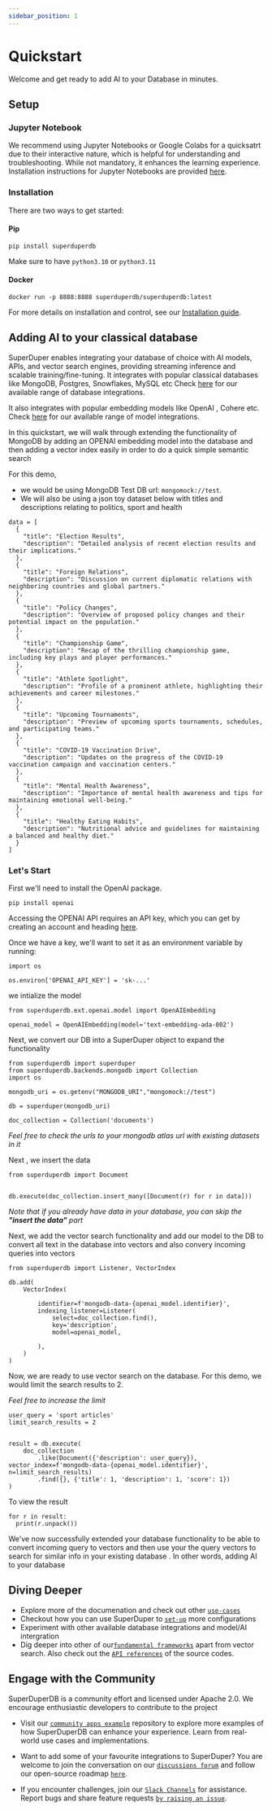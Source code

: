 ```yaml
---
sidebar_position: 1
---
```


# Quickstart

Welcome and get ready to add AI to your Database in minutes. 

## Setup

### Jupyter Notebook

We recommend using Jupyter Notebooks or Google Colabs for a quicksatrt due to their interactive nature, which is helpful for understanding and troubleshooting. While not mandatory, it enhances the learning experience. Installation instructions for Jupyter Notebooks are provided [here](https://jupyter.org/install).

### Installation

There are two ways to get started:

#### Pip
```
pip install superduperdb
```
Make sure to have `python3.10` or `python3.11`

#### Docker

```
docker run -p 8888:8888 superduperdb/superduperdb:latest
```

For more details on installation and control, see our [Installation guide](./installation.md).

## Adding AI to your classical database

SuperDuper enables integrating your database of choice with AI models, APIs, and vector search engines, providing streaming inference and scalable training/fine-tuning. It integrates with popular classical databases like MongoDB, Postgres, Snowflakes, MySQL etc
Check [here](../data_integrations/) for our available range of database integrations. 

It also integrates with popular embedding models like OpenAI , Cohere etc. Check [here](../ai_integrations/) for our available range of model integrations.

In this quickstart, we will walk through extending the functionality of MongoDB by adding an OPENAI embedding model into the database and then adding a vector index easily in order to do a quick simple semantic search

For this demo, 
- we would be using MongoDB Test DB url:  `mongomock://test`.
- We will also be using a json toy dataset below with titles and descriptions relating to politics, sport and health
```
data = [
  {
    "title": "Election Results",
    "description": "Detailed analysis of recent election results and their implications."
  },
  {
    "title": "Foreign Relations",
    "description": "Discussion on current diplomatic relations with neighboring countries and global partners."
  },
  {
    "title": "Policy Changes",
    "description": "Overview of proposed policy changes and their potential impact on the population."
  },
  {
    "title": "Championship Game",
    "description": "Recap of the thrilling championship game, including key plays and player performances."
  },
  {
    "title": "Athlete Spotlight",
    "description": "Profile of a prominent athlete, highlighting their achievements and career milestones."
  },
  {
    "title": "Upcoming Tournaments",
    "description": "Preview of upcoming sports tournaments, schedules, and participating teams."
  },
  {
    "title": "COVID-19 Vaccination Drive",
    "description": "Updates on the progress of the COVID-19 vaccination campaign and vaccination centers."
  },
  {
    "title": "Mental Health Awareness",
    "description": "Importance of mental health awareness and tips for maintaining emotional well-being."
  },
  {
    "title": "Healthy Eating Habits",
    "description": "Nutritional advice and guidelines for maintaining a balanced and healthy diet."
  }
]

```



### Let's Start

First we'll need to install the  OpenAI  package.

```
pip install openai
```

Accessing the OPENAI API requires an API key, which you can get by creating an account and heading [here](https://platform.openai.com/account/api-keys).

Once we have a key, we'll want to set it as an environment variable by running:

```
import os

os.environ['OPENAI_API_KEY'] = 'sk-...'
```

we intialize the model
```
from superduperdb.ext.openai.model import OpenAIEmbedding

openai_model = OpenAIEmbedding(model='text-embedding-ada-002')

```
 

Next, we convert our DB into a SuperDuper object to expand the functionality 

```
from superduperdb import superduper
from superduperdb.backends.mongodb import Collection
import os

mongodb_uri = os.getenv("MONGODB_URI","mongomock://test")

db = superduper(mongodb_uri)

doc_collection = Collection('documents')

```

_Feel free to check the urls to your mongodb atlas url with existing datasets in it_

Next , we insert the data
```
from superduperdb import Document


db.execute(doc_collection.insert_many([Document(r) for r in data]))

```
_Note that if you already have data in your database, you can skip the **"insert the data"** part_


Next, we add the vector search functionality and add our model to the DB to convert all text in the database into vectors and also convery incoming queries into vectors

```
from superduperdb import Listener, VectorIndex

db.add(
    VectorIndex(
       
        identifier=f'mongodb-data-{openai_model.identifier}',
        indexing_listener=Listener(
            select=doc_collection.find(),  
            key='description', 
            model=openai_model,  
            
        ),
    )
)

```
Now, we are ready to use vector search on the database. For this demo, we would limit the search results to 2. 

_Feel free to increase the limit_

```
user_query = 'sport articles'
limit_search_results = 2


result = db.execute(
    doc_collection
        .like(Document({'description': user_query}), vector_index=f'mongodb-data-{openai_model.identifier}', n=limit_search_results)
        .find({}, {'title': 1, 'description': 1, 'score': 1})
)

```

To view the result
```
for r in result:
  print(r.unpack())

```

We've now successfully extended your database functionality to be able to convert incoming query to vectors and then use your the query vectors to search for similar info in your existing database . In other words, adding AI to your database



## Diving Deeper
- Explore more of the documenation  and check out other [`use-cases`](/docs/use-cases)
- Checkout how you can use SuperDuper to [`set-up`](/docs/category/setup) more configurations
- Experiment with other available database integrations and model/AI intergration
- Dig deeper into other of our[`fundamental frameworks`](../fundamentals/glossary) apart from vector search. Also check out the [`API references`](https://docs.superduperdb.com/apidocs/source/superduperdb.html) of the source codes.


## Engage with the Community

SuperDuperDB is a community effort and licensed under Apache 2.0. We encourage enthusiastic developers to contribute to the project

- Visit our [`community apps example`](https://github.com/superDuperDB/superduper-community-apps) repository to explore more examples of how SuperDuperDB can enhance your experience. Learn from real-world use cases and implementations.

- Want to add some of your favourite integrations to SuperDuper? You are welcome to join the conversation on our [`discussions forum`](https://github.com/SuperDuperDB/superduperdb/discussions) and follow our open-source roadmap [`here`](https://github.com/orgs/SuperDuperDB/projects/1/views/10).

- If you encounter challenges, join our [`Slack Channels`](https://join.slack.com/t/superduperdb/shared_invite/zt-1zuojj0k0-RjAYBs1TDsvEa7yaFGa6QA) for assistance. Report bugs and share feature requests [`by raising an issue`]((https://github.com/SuperDuperDB/superduperdb/issues).). 
